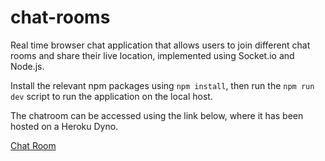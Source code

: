 # chat-rooms
Real time browser chat application that allows users to join different chat rooms and share their live location, implemented using Socket.io and Node.js.

Install the relevant npm packages using `npm install`, then run the `npm run dev` script to run the application on the local host.

The chatroom can be accessed using the link below, where it has been hosted on a Heroku Dyno.

[Chat Room](https://djimee-chatroom.herokuapp.com/ "Chat Room")
